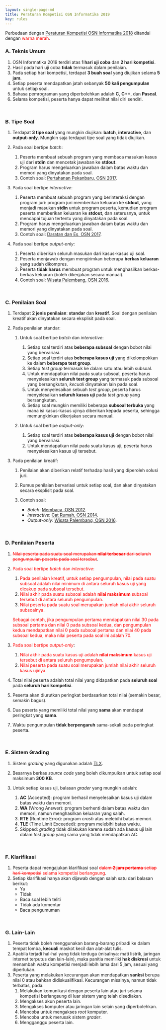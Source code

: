```yaml
---
layout: single-page-md
title: Peraturan Kompetisi OSN Informatika 2019
key: rules
---
```


Perbedaan dengan [Peraturan Kompetisi OSN Informatika 2018](https://osn2018.toki.id/peraturan.html) ditandai dengan <span style="color:red">warna merah</span>.

### A. Teknis Umum

1. OSN Informatika 2019 terdiri atas **1 hari uji coba** dan **2 hari kompetisi**.
1. Hasil pada hari uji coba **tidak** termasuk dalam penilaian.
1. Pada setiap hari kompetisi, terdapat **3 buah soal** yang diujikan selama **5 jam**.
1. Setiap peserta mendapatkan jatah sebanyak **50 kali pengumpulan** untuk setiap soal.
1. Bahasa pemrograman yang diperbolehkan adalah **C**, **C++**, dan **Pascal**.
1. Selama kompetisi, peserta hanya dapat melihat nilai diri sendiri.

<br>

### B. Tipe Soal

1. Terdapat **3 tipe soal** yang mungkin diujikan: **batch**, **interactive**, dan **output-only**. Mungkin saja terdapat tipe soal yang tidak diujikan.

1. Pada soal bertipe *batch*:
   1. Peserta membuat sebuah program yang membaca masukan kasus uji dari **stdin** dan mencetak jawaban ke **stdout**.
   1. Program harus mengeluarkan jawaban dalam batas waktu dan memori yang dinyatakan pada soal.
   1. Contoh soal: [Pertahanan Pekanbaru, OSN 2017](https://training.ia-toki.org/problemsets/91/problems/469/).

1. Pada soal bertipe *interactive*:
   1. Peserta membuat sebuah program yang berinteraksi dengan program juri: program juri memberikan keluaran ke **stdout**, yang menjadi masukan **stdin** untuk program peserta, kemudian program peserta memberikan keluaran ke **stdout**, dan seterusnya, untuk mencapai tujuan tertentu yang dinyatakan pada soal.
   1. Program harus mengeluarkan jawaban dalam batas waktu dan memori yang dinyatakan pada soal.
   1. Contoh soal: [Daratan dan Es, OSN 2017](https://training.ia-toki.org/problemsets/91/problems/471/).

1. Pada soal bertipe *output-only*:
   1. Peserta diberikan seluruh masukan dari kasus-kasus uji soal.
   1. Peserta menjawab dengan mengirimkan beberapa **berkas keluaran** yang sudah dikompres.
   1. Peserta **tidak harus** membuat program untuk menghasilkan berkas-berkas keluaran (boleh dikerjakan secara manual).
   1. Contoh soal: [Wisata Palembang, OSN 2016](https://training.ia-toki.org/problemsets/54/problems/259/).

<br>

### C. Penilaian Soal

1. Terdapat **2 jenis penilaian**: **standar** dan **kreatif**. Soal dengan penilaian kreatif akan dinyatakan secara eksplisit pada soal.

1. Pada penilaian standar:
   1. Untuk soal bertipe *batch* dan *interactive*:
      1. Setiap soal terdiri atas **beberapa subsoal** dengan bobot nilai yang bervariasi.
      1. Setiap soal terdiri atas **beberapa kasus uji** yang dikelompokkan ke dalam **beberapa test group**.
      1. Setiap *test group* termasuk ke dalam satu atau lebih subsoal.
      1. Untuk mendapatkan nilai pada suatu subsoal, peserta harus menyelesaikan **seluruh test group** yang termasuk pada subsoal yang bersangkutan, _kecuali_ dinyatakan lain pada soal.
      1. Untuk menyelesaikan sebuah *test group*, peserta harus menyelesaikan **seluruh kasus uji** pada *test group* yang bersangkutan.
      1. Setiap soal mungkin memiliki beberapa **subsoal terbuka** yang mana isi kasus-kasus ujinya diberikan kepada peserta, sehingga memungkinkan dikerjakan secara manual.

   1. Untuk soal bertipe *output-only*:
      1. Setiap soal terdiri atas **beberapa kasus uji** dengan bobot nilai yang bervariasi.
      1. Untuk mendapatkan nilai pada suatu kasus uji, peserta harus menyelesaikan kasus uji tersebut.

1. Pada penilaian kreatif:
   1. Penilaian akan diberikan relatif terhadap hasil yang diperoleh solusi juri.
   1. Rumus penilaian bervariasi untuk setiap soal, dan akan dinyatakan secara eksplisit pada soal.

   1. Contoh soal:
      - *Batch*: [Membaca, OSN 2012](https://training.ia-toki.org/problemsets/45/problems/224/).
      - *Interactive*: [Cat Rumah, OSN 2014](https://training.ia-toki.org/problemsets/39/problems/202/).
      - *Output-only*: [Wisata Palembang, OSN 2016](https://training.ia-toki.org/problemsets/54/problems/259/).

<br>

### D. Penilaian Peserta

1. <span style="color:red">~~Nilai peserta pada suatu soal merupakan **nilai terbesar** dari seluruh pengumpulan peserta pada soal tersebut~~</span>.
1. <span style="color:red">Pada soal bertipe *batch* dan *interactive*:</span>
   1. <span style="color:red">Pada penilaian kreatif, untuk setiap pengumpulan, nilai pada suatu subsoal adalah nilai minimum di antara seluruh kasus uji yang dicakup pada subsoal tersebut.
   1. <span style="color:red">Nilai akhir pada suatu subsoal adalah **nilai maksimum** subsoal tersebut di antara seluruh pengumpulan.</span>
   1. <span style="color:red">Nilai peserta pada suatu soal merupakan jumlah nilai akhir seluruh subsoalnya.</span>

   <span style="color:red">Sebagai contoh, jika pengumpulan pertama mendapatkan nilai 30 pada subsoal pertama dan nilai 0 pada subsoal kedua, dan pengumpulan kedua mendapatkan nilai 0 pada subsoal pertama dan nilai 40 pada subsoal kedua, maka nilai peserta pada soal ini adalah 70.</span>
1. <span style="color:red">Pada soal bertipe *output-only*</span>:
   1. <span style="color:red">Nilai akhir pada suatu kasus uji adalah **nilai maksimum** kasus uji tersebut di antara seluruh pengumpulan.</span>
   1. <span style="color:red">Nilai peserta pada suatu soal merupakan jumlah nilai akhir seluruh kasus ujinya.</span>
1. Total nilai peserta adalah total nilai yang didapatkan pada **seluruh soal** pada **seluruh hari kompetisi**.
1. Peserta akan diurutkan peringkat berdasarkan total nilai (semakin besar, semakin bagus).
1. Dua peserta yang memiliki total nilai yang **sama** akan mendapat peringkat yang **sama**.
1. Waktu pengumpulan **tidak berpengaruh** sama-sekali pada peringkat peserta.

<br>

### E. Sistem Grading

1. Sistem *grading* yang digunakan adalah [TLX](https://tlx.toki.id).
1. Besarnya berkas *source code* yang boleh dikumpulkan untuk setiap soal maksimum **300 KB**.

1. Untuk setiap kasus uji, balasan *grader* yang mungkin adalah:
   1. **AC** (Accepted): program berhasil menyelesaikan kasus uji dalam batas waktu dan memori.
   1. **WA** (Wrong Answer): program berhenti dalam batas waktu dan memori, namun menghasilkan keluaran yang salah.
   1. **RTE** (Runtime Error): program *crash* atas melebihi batas memori.
   1. **TLE** (Time Limit Exceeded): program melebihi batas waktu.
   1. Skipped: *grading* tidak dilakukan karena sudah ada kasus uji lain dalam *test group* yang sama yang tidak mendapatkan AC.

<br>

### F. Klarifikasi

1. Peserta dapat mengajukan klarifikasi soal <span style="color:red">~~dalam **2 jam pertama** setiap hari kompetisi~~ selama kompetisi berlangsung</span>.
1. Setiap klarifikasi hanya akan dijawab dengan salah satu dari balasan berikut:
   - Ya
   - Tidak
   - Baca soal lebih teliti
   - Tidak ada komentar
   - Baca pengumuman

<br>

### G. Lain-Lain

1. Peserta tidak boleh menggunakan barang-barang pribadi ke dalam tempat lomba, **kecuali** maskot kecil dan alat-alat tulis.
1. Apabila terjadi hal-hal yang tidak terduga (misalnya: mati listrik, jaringan internet terputus dan lain-lain), maka panitia memiliki **hak diskresi** untuk menambah waktu kompetisi menjadi lebih lama dari 5 jam, sesuai yang diperlukan.
1. Peserta yang melakukan kecurangan akan mendapatkan **sanksi** berupa nilai 0 atau bahkan didiskualifikasi. Kecurangan misalnya, namun tidak terbatas, pada:
   1. Melakukan komunikasi dengan peserta lain atau juri selama kompetisi berlangsung di luar sistem yang telah disediakan.
   1. Mengakses akun peserta lain.
   1. Mengakses komputer atau jaringan lain selain yang diperbolehkan.
   1. Mencoba untuk mengakses *root* komputer.
   1. Mencoba untuk merusak sistem *grader*.
   1. Mengganggu peserta lain.
